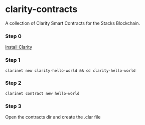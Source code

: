 # clarity-contracts
A collection of Clarity Smart Contracts for the Stacks Blockchain.

### Step 0
[Install Clarity](https://docs.hiro.so/smart-contracts/clarinet#installing-clarinet)

### Step 1
    clarinet new clarity-hello-world && cd clarity-hello-world

### Step 2
    clarinet contract new hello-world

### Step 3

Open the contracts dir and create the .clar file
